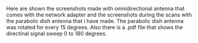 Here are shown the screenshots made with omnidirectional antenna that comes with the network adapter and the screenshots during the scans with the parabolic dish antenna that i have made.
The parabolic dish antenna was rotated for every 15 degrees. 
Also there is a .pdf file that shows the directinal signal sweep 0 to 180 degrees.
